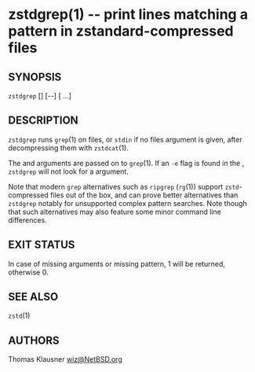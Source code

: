 zstdgrep(1) -- print lines matching a pattern in zstandard-compressed files
============================================================================

SYNOPSIS
--------

`zstdgrep` [<grep-flags>] [--] <pattern> [<files> ...]


DESCRIPTION
-----------
`zstdgrep` runs `grep`(1) on files, or `stdin` if no files argument is given, after decompressing them with `zstdcat`(1).

The <grep-flags> and <pattern> arguments are passed on to `grep`(1).  If an `-e` flag is found in the <grep-flags>, `zstdgrep` will not look for a <pattern> argument.

Note that modern `grep` alternatives such as `ripgrep` (`rg`(1)) support `zstd`-compressed files out of the box,
and can prove better alternatives than `zstdgrep` notably for unsupported complex pattern searches.
Note though that such alternatives may also feature some minor command line differences.

EXIT STATUS
-----------
In case of missing arguments or missing pattern, 1 will be returned, otherwise 0.

SEE ALSO
--------
`zstd`(1)

AUTHORS
-------
Thomas Klausner <wiz@NetBSD.org>
